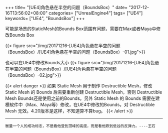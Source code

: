 +++
title= "[UE4]角色悬在半空的问题（BoundsBox）"
date= "2017-12-16T13:56:02+08:00"
categories= ["UnrealEngine4"]
tags= ["UE4"]
keywords= ["UE4", "BoundsBox"]
+++

可能是场景的StaticMesh的Bounds Box范围有问题，需要在Max或者Maya中修改Bounds Box

{{< figure src="/img/20171216-[UE4]角色悬在半空的问题（BoundsBox）/[UE4]角色悬在半空的问题（BoundsBox）-01.jpg">}}

也可以在UE4中修改Bounds大小
{{< figure src="/img/20171216-[UE4]角色悬在半空的问题（BoundsBox）/[UE4]角色悬在半空的问题（BoundsBox）-02.jpg">}}

{{< alert danger >}}
如果 Static Mesh 用于制作 Destructible Mesh，修改 Static Mesh 的 Bounds 后需要重新创建 Destructible Mesh，否则 Destructible Mesh Bounds还是使用之前的Bounds。另外 Static Mesh 的 Bounds 需要在建模软件中（Max、Maya等）修改，在UE4中修改的Bounds，对 Destructible Mesh 无效。4.20版本是这样，不知道算不算bug。
{{< /alert >}}

***
`衡量一个人的成功标志，不是看他登到顶峰的高度，而是看他跌到低谷的反弹力。----王石`